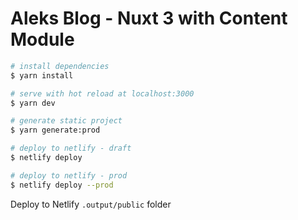 # Aleks Blog - Nuxt 3 with Content Module

```bash
# install dependencies
$ yarn install

# serve with hot reload at localhost:3000
$ yarn dev

# generate static project
$ yarn generate:prod

# deploy to netlify - draft
$ netlify deploy

# deploy to netlify - prod
$ netlify deploy --prod
```

Deploy to Netlify `.output/public` folder
